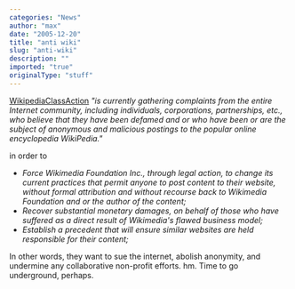 ```yaml
---
categories: "News"
author: "max"
date: "2005-12-20"
title: "anti wiki"
slug: "anti-wiki"
description: ""
imported: "true"
originalType: "stuff"
---
```



[WikipediaClassAction](http://en.wikipedia.org/wiki/WikipediaClassAction) *"is currently gathering complaints from the entire Internet community, including individuals, corporations, partnerships, etc., who believe that they have been defamed and or who have been or are the subject of anonymous and malicious postings to the popular online encyclopedia WikiPedia."*

in  order to

- *Force Wikimedia Foundation Inc., through legal action, to change its current practices that permit anyone to post content to their website, without formal attribution and without recourse back to Wikimedia Foundation and or the author of the content;*
- *Recover substantial monetary damages, on behalf of those who have suffered as a direct result of Wikimedia's flawed business model;*
- *Establish a precedent that will ensure similar websites are held responsible for their content;*

In other words, they want to sue the internet, abolish anonymity, and undermine any collaborative non-profit efforts. hm. Time to go underground, perhaps.

